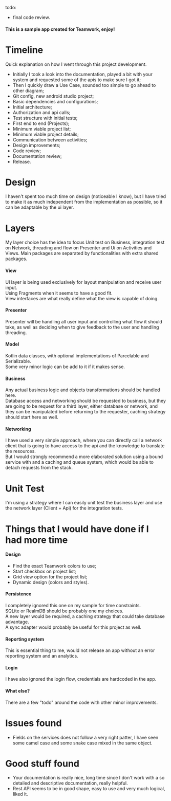 todo:
- final code review.

#### This is a sample app created for Teamwork, enjoy!

# Timeline

Quick explanation on how I went through this project development.
- Initially I took a look into the documentation, played a bit with your system and 
requested some of the apis to make sure I got it;
- Then I quickly draw a Use Case, sounded too simple to go ahead to other diagram;
- Git config, new android studio project;
- Basic dependencies and configurations;
- Initial architecture;
- Authorization and api calls;
- Test structure with initial tests;
- First end to end (Projects);
- Minimum viable project list;
- Minimum viable project details;
- Communication between activities;
- Design improvements;
- Code review;
- Documentation review;
- Release.

# Design

I haven't spent too much time on design (noticeable I know), but I have tried to make 
it as much independent from the implementation as possible, so it can be adaptable 
by the ui layer.  

# Layers

My layer choice has the idea to focus Unit test on Business, integration test on 
Network, threading and flow on Presenter and Ui on Activities and Views.
Main packages are separated by functionalities with extra shared packages. 

#### View
UI layer is being used exclusively for layout manipulation and receive user input.  
Using Fragments when it seems to have a good fit.  
View interfaces are what really define what the view is capable of doing.

#### Presenter
Presenter will be handling all user input and controlling what flow it should take, 
as well as deciding when to give feedback to the user and handling threading.

#### Model
Kotlin data classes, with optional implementations of Parcelable and Serializable.  
Some very minor logic can be add to it if it makes sense.

#### Business
Any actual business logic and objects transformations should be handled here.  
Database access and networking should be requested to business, but they are going to 
be request for a third layer, either database or network, and they can be 
manipulated before returning to the requester, caching strategy should start here as 
well.

#### Networking
I have used a very simple approach, where you can directly call a network client that 
is going to have access to the api and the knowledge to translate the resources.  
But I would strongly recommend a more elaborated solution using a bound service 
with and a caching and queue system, which would be able to detach requests from 
the stack.

# Unit Test

I'm using a strategy where I can easily unit test the business layer and use the 
network layer (Client + Api) for the integration tests.  

# Things that I would have done if I had more time 

#### Design
- Find the exact Teamwork colors to use;
- Start checkbox on project list;
- Grid view option for the project list;
- Dynamic design (colors and styles).

#### Persistence
I completely ignored this one on my sample for time constraints.  
SQLite or RealmDB should be probably one my choices.  
A new layer would be required, a caching strategy that could take database advantage.  
A sync adapter would probably be useful for this project as well.

#### Reporting system
This is essential thing to me, would not release an app without an error reporting 
system and an analytics.

#### Login
I have also ignored the login flow, credentials are hardcoded in the app.

#### What else?
There are a few "todo" around the code with other minor improvements.

# Issues found

- Fields on the services does not follow a very right patter, I have seen some camel 
case and some snake case mixed in the same object.

# Good stuff found

- Your documentation is really nice, long time since I don't work with a so detailed 
and descriptive documentation, really helpful.
- Rest API seems to be in good shape, easy to use and very much logical, liked it.
